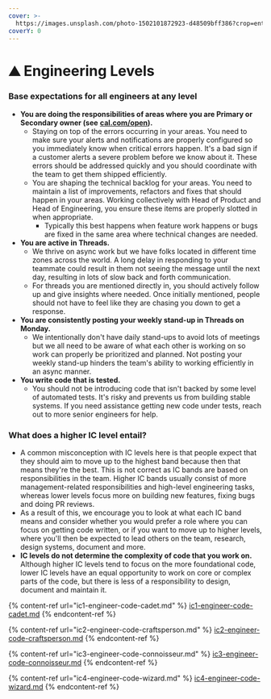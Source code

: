 ```yaml
---
cover: >-
  https://images.unsplash.com/photo-1502101872923-d48509bff386?crop=entropy&cs=srgb&fm=jpg&ixid=M3wxOTcwMjR8MHwxfHNlYXJjaHwyfHxzdGFpcnN8ZW58MHx8fHwxNjk5Mjk2OTkwfDA&ixlib=rb-4.0.3&q=85
coverY: 0
---
```


# ⛰ Engineering Levels

### Base expectations for all engineers at any level

* **You are doing the responsibilities of areas where you are Primary or Secondary owner (see** [**cal.com/open**](https://cal.com/open)**).**
  * Staying on top of the errors occurring in your areas. You need to make sure your alerts and notifications are properly configured so you immediately know when critical errors happen. It's a bad sign if a customer alerts a severe problem before we know about it. These errors should be addressed quickly and you should coordinate with the team to get them shipped efficiently.
  * You are shaping the technical backlog for your areas. You need to maintain a list of improvements, refactors and fixes that should happen in your areas. Working collectively with Head of Product and Head of Engineering, you ensure these items are properly slotted in when appropriate.
    * Typically this best happens when feature work happens or bugs are fixed in the same area where technical changes are needed.
* **You are active in Threads.**&#x20;
  * We thrive on async work but we have folks located in different time zones across the world. A long delay in responding to your teammate could result in them not seeing the message until the next day, resulting in lots of slow back and forth communication.
  * For threads you are mentioned directly in, you should actively follow up and give insights where needed. Once initially mentioned, people should not have to feel like they are chasing you down to get a response.
* **You are consistently posting your weekly stand-up in Threads on Monday.**&#x20;
  * We intentionally don't have daily stand-ups to avoid lots of meetings but we all need to be aware of what each other is working on so work can properly be prioritized and planned. Not posting your weekly stand-up hinders the team's ability to working efficiently in an async manner.
* **You write code that is tested.**
  * You should not be introducing code that isn't backed by some level of automated tests. It's risky and prevents us from building stable systems. If you need assistance getting new code under tests, reach out to more senior engineers for help.

### What does a higher IC level entail?

* A common misconception with IC levels here is that people expect that they should aim to move up to the highest band because then that means they're the best. This is not correct as IC bands are based on responsibilities in the team. Higher IC bands usually consist of more management-related responsibilities and high-level engineering tasks, whereas lower levels focus more on building new features, fixing bugs and doing PR reviews.&#x20;
* As a result of this, we encourage you to look at what each IC band means and consider whether you would prefer a role where you can focus on getting code written, or if you want to move up to higher levels, where you'll then be expected to lead others on the team, research, design systems, document and more.
* **IC levels do not determine the complexity of code that you work on.** Although higher IC levels tend to focus on the more foundational code, lower IC levels have an equal opportunity to work on core or complex parts of the code, but there is less of a responsibility to design, document and maintain it.

{% content-ref url="ic1-engineer-code-cadet.md" %}
[ic1-engineer-code-cadet.md](ic1-engineer-code-cadet.md)
{% endcontent-ref %}

{% content-ref url="ic2-engineer-code-craftsperson.md" %}
[ic2-engineer-code-craftsperson.md](ic2-engineer-code-craftsperson.md)
{% endcontent-ref %}

{% content-ref url="ic3-engineer-code-connoisseur.md" %}
[ic3-engineer-code-connoisseur.md](ic3-engineer-code-connoisseur.md)
{% endcontent-ref %}

{% content-ref url="ic4-engineer-code-wizard.md" %}
[ic4-engineer-code-wizard.md](ic4-engineer-code-wizard.md)
{% endcontent-ref %}
